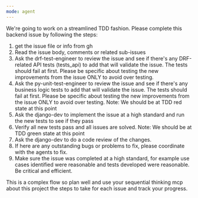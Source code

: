```yaml
---
mode: agent
---
```

We're going to work on a streamlined TDD fashion. Please complete this backend issue by following the steps:

1) get the issue file or info from gh
2) Read the issue body, comments or related sub-issues
3) Ask the drf-test-engineer to review the issue and see if there's any DRF-related API tests (tests_api) to add that will validate the issue. The tests should fail at first. Please be specific about testing the new improvements from the issue ONLY to avoid over testing.
4) Ask the py-unit-test-engineer to review the issue and see if there's any business logic tests to add that will validate the issue. The tests should fail at first. Please be specific about testing the new improvements from the issue ONLY to avoid over testing.
Note: We should be at TDD red state at this point
5) Ask the django-dev to implement the issue at a high standard and run the new tests to see if they pass
6) Verify all new tests pass and all issues are solved. Note: We should be at TDD green state at this point
7) Ask the django-dev to do a code review of the changes.
8) If here are any outstanding bugs or problems to fix, please coordinate with the agents to fix.
9) Make sure the issue was completed at a high standard, for example use cases identified were reasonable and tests developed were reasonable. Be critical and efficient.

This is a  complex flow so plan well and use your sequential thinking mcp about this project the steps to take for each issue and track your progress.
